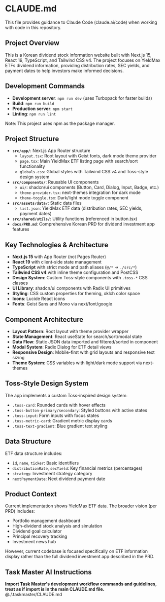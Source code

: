 # CLAUDE.md

This file provides guidance to Claude Code (claude.ai/code) when working with code in this repository.

## Project Overview

This is a Korean dividend stock information website built with Next.js 15, React 19, TypeScript, and Tailwind CSS v4. The project focuses on YieldMax ETFs dividend information, providing distribution rates, SEC yields, and payment dates to help investors make informed decisions.

## Development Commands

- **Development server**: `npm run dev` (uses Turbopack for faster builds)
- **Build**: `npm run build`
- **Production server**: `npm start`
- **Linting**: `npm run lint`

Note: This project uses npm as the package manager.

## Project Structure

- **`src/app/`**: Next.js App Router structure
  - `layout.tsx`: Root layout with Geist fonts, dark mode theme provider
  - `page.tsx`: Main YieldMax ETF listing page with search/sort functionality
  - `globals.css`: Global styles with Tailwind CSS v4 and Toss-style design system
- **`src/components/`**: Reusable UI components
  - `ui/`: shadcn/ui components (Button, Card, Dialog, Input, Badge, etc.)
  - `theme-provider.tsx`: next-themes integration for dark mode
  - `theme-toggle.tsx`: Dark/light mode toggle component
- **`src/assets/data/`**: Static data files
  - `list.json`: YieldMax ETF data (distribution rates, SEC yields, payment dates)
- **`src/shared/utils/`**: Utility functions (referenced in button.tsx)
- **`docs/PRD.md`**: Comprehensive Korean PRD for dividend investment app features

## Key Technologies & Architecture

- **Next.js 15** with App Router (not Pages Router)
- **React 19** with client-side state management
- **TypeScript** with strict mode and path aliases (`@/*` → `./src/*`)
- **Tailwind CSS v4** with inline theme configuration and PostCSS
- **Design System**: Custom Toss-style components with `.toss-*` CSS classes
- **UI Library**: shadcn/ui components with Radix UI primitives
- **Styling**: CSS custom properties for theming, oklch color space
- **Icons**: Lucide React icons
- **Fonts**: Geist Sans and Mono via next/font/google

## Component Architecture

- **Layout Pattern**: Root layout with theme provider wrapper
- **State Management**: React useState for search/sort/modal state
- **Data Flow**: Static JSON data imported and filtered/sorted in component
- **Modal System**: Radix Dialog for ETF detail views
- **Responsive Design**: Mobile-first with grid layouts and responsive text sizing
- **Theme System**: CSS variables with light/dark mode support via next-themes

## Toss-Style Design System

The app implements a custom Toss-inspired design system:
- `.toss-card`: Rounded cards with hover effects
- `.toss-button-primary/secondary`: Styled buttons with active states
- `.toss-input`: Form inputs with focus states
- `.toss-metric-card`: Gradient metric display cards
- `.toss-text-gradient`: Blue gradient text styling

## Data Structure

ETF data structure includes:
- `id`, `name`, `ticker`: Basic identifiers
- `distributionRate`, `secYield`: Key financial metrics (percentages)
- `strategy`: Investment strategy category
- `nextPaymentDate`: Next dividend payment date

## Product Context

Current implementation shows YieldMax ETF data. The broader vision (per PRD) includes:
- Portfolio management dashboard
- High-dividend stock analysis and simulation
- Dividend goal calculator
- Principal recovery tracking
- Investment news hub

However, current codebase is focused specifically on ETF information display rather than the full dividend investment app described in the PRD.

## Task Master AI Instructions
**Import Task Master's development workflow commands and guidelines, treat as if import is in the main CLAUDE.md file.**
@./.taskmaster/CLAUDE.md
